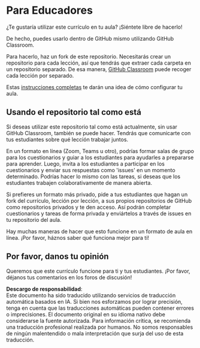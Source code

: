 # Para Educadores

¿Te gustaría utilizar este currículo en tu aula? ¡Siéntete libre de hacerlo!

De hecho, puedes usarlo dentro de GitHub mismo utilizando GitHub Classroom.

Para hacerlo, haz un fork de este repositorio. Necesitarás crear un repositorio para cada lección, así que tendrás que extraer cada carpeta en un repositorio separado. De esa manera, [GitHub Classroom](https://classroom.github.com/classrooms) puede recoger cada lección por separado.

Estas [instrucciones completas](https://github.blog/2020-03-18-set-up-your-digital-classroom-with-github-classroom/) te darán una idea de cómo configurar tu aula.

## Usando el repositorio tal como está

Si deseas utilizar este repositorio tal como está actualmente, sin usar GitHub Classroom, también se puede hacer. Tendrás que comunicarte con tus estudiantes sobre qué lección trabajar juntos.

En un formato en línea (Zoom, Teams u otro), podrías formar salas de grupo para los cuestionarios y guiar a los estudiantes para ayudarles a prepararse para aprender. Luego, invita a los estudiantes a participar en los cuestionarios y enviar sus respuestas como 'issues' en un momento determinado. Podrías hacer lo mismo con las tareas, si deseas que los estudiantes trabajen colaborativamente de manera abierta.

Si prefieres un formato más privado, pide a tus estudiantes que hagan un fork del currículo, lección por lección, a sus propios repositorios de GitHub como repositorios privados y te den acceso. Así podrán completar cuestionarios y tareas de forma privada y enviártelos a través de issues en tu repositorio del aula.

Hay muchas maneras de hacer que esto funcione en un formato de aula en línea. ¡Por favor, háznos saber qué funciona mejor para ti!

## Por favor, danos tu opinión

Queremos que este currículo funcione para ti y tus estudiantes. ¡Por favor, déjanos tus comentarios en los foros de discusión!

**Descargo de responsabilidad**:  
Este documento ha sido traducido utilizando servicios de traducción automática basados en IA. Si bien nos esforzamos por lograr precisión, tenga en cuenta que las traducciones automáticas pueden contener errores o imprecisiones. El documento original en su idioma nativo debe considerarse la fuente autorizada. Para información crítica, se recomienda una traducción profesional realizada por humanos. No somos responsables de ningún malentendido o mala interpretación que surja del uso de esta traducción.